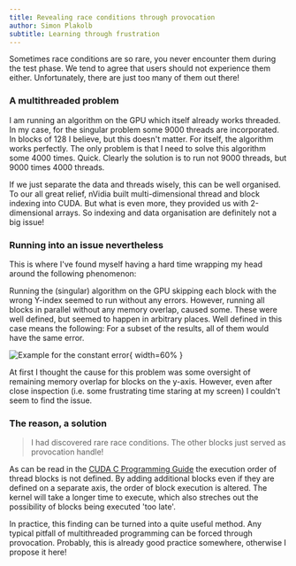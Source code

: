 ```yaml
---
title: Revealing race conditions through provocation
author: Simon Plakolb
subtitle: Learning through frustration
---
```


Sometimes race conditions are so rare, you never encounter them during the test phase.
We tend to agree that users should not experience them either.
Unfortunately, there are just too many of them out there!

### A multithreaded problem

I am running an algorithm on the GPU which itself already works threaded.
In my case, for the singular problem some 9000 threads are incorporated.
In blocks of 128 I believe, but this doesn't matter.
For itself, the algorithm works perfectly.
The only problem is that I need to solve this algorithm some 4000 times. Quick.
Clearly the solution is to run not 9000 threads, but 9000 times 4000 threads.

If we just separate the data and threads wisely, this can be well organised.
To our all great relief, nVidia built multi-dimensional thread and block indexing into CUDA.
But what is even more, they provided us with 2-dimensional arrays.
So indexing and data organisation are definitely not a big issue!

### Running into an issue nevertheless

This is where I've found myself having a hard time wrapping my head around the following phenomenon:

Running the (singular) algorithm on the GPU skipping each block with the wrong Y-index seemed to run without any errors.
However, running all blocks in parallel without any memory overlap, caused some.
These were well defined, but seemed to happen in arbitrary places.
Well defined in this case means the following: For a subset of the results, all of them would have the same error.

![Example for the constant error](../images/cuda_constant_error.png){ width=60% }

At first I thought the cause for this problem was some oversight of remaining memory overlap for blocks on the y-axis.
However, even after close inspection (i.e. some frustrating time staring at my screen) I couldn't seem to find the issue.

### The reason, a solution

> I had discovered rare race conditions. The other blocks just served as provocation handle!

As can be read in the [CUDA C Programming Guide](https://docs.nvidia.com/cuda/cuda-c-programming-guide/index.html#thread-hierarchy) the execution order of thread blocks is not defined.
By adding additional blocks even if they are defined on a separate axis, the order of block execution is altered.
The kernel will take a longer time to execute, which also streches out the possibility of blocks being executed 'too late'.

In practice, this finding can be turned into a quite useful method.
Any typical pitfall of multithreaded programming can be forced through provocation.
Probably, this is already good practice somewhere, otherwise I propose it here!
